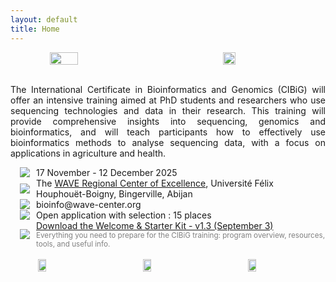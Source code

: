 ```yaml
---
layout: default
title: Home
---
```


<div style="display:flex"> 
<img src="/cibig/assets/img/logo_wave2.jpeg" style="display: block; margin: 0 auto; width: 30%; ">
<img src="/cibig/assets/img/logo_uboigny.jpeg" style="display: block; margin: 0 auto; width: 20%; ">
</div> 

<br />
<div>
 <p align="justify">
The International Certificate in Bioinformatics and Genomics (CIBiG) will offer an intensive training aimed at PhD students and researchers who use sequencing technologies and data in their research.
This training will provide comprehensive insights into sequencing, genomics and bioinformatics, and  will teach participants how to effectively use bioinformatics methods to analyse sequencing data, with a focus on applications in agriculture and health.

<div style="display: flex; align-items: center;">
<div style="margin-left: 15px; margin-right: 10px;">
<img src="/cibig/assets/img/icon_calendar-5.png">
</div>
<div>
17 November - 12 December 2025
</div>
</div>

<div style="display: flex; align-items: center;">
<div style="margin-left: 15px; margin-right: 10px;">
<img src="/cibig/assets/img/icon_place-8.png">
</div>
<div>
The <a href="https://wave-center.org/" target_blank>WAVE Regional Center of Excellence</a>, Université Félix Houphouët-Boigny, Bingerville, Abijan
</div>
</div>

<!--- <div style="display: flex; align-items: center;">
<div style="margin-left: 15px; margin-right: 10px;">
<img src="/cibig/assets/img/icon-dollar-5.png">
</div>
<div>
2,000,000 CFA
</div>
</div>
--->

<div style="display: flex; align-items: center;">
<div style="margin-left: 15px; margin-right: 10px;">
<img src="/cibig/assets/img/icon_email-5.png">
</div>
<div>
 bioinfo@wave-center.org
</div>
</div>

<div style="display: flex; align-items: center;">
<div style="margin-left: 15px; margin-right: 10px;">
<img src="/cibig/assets/img/icon_apply-5.png" style="vertical-align: middle;">
</div>
<div>
Open application with selection : 15 places
</div>
</div>

<div style="display: flex; align-items: center;">
<div style="margin-left: 15px; margin-right: 10px;">
<img src="/cibig/assets/img/kit-starter_icon2.png" style="vertical-align: middle;">
</div>
<div>
    <a href="https://wave-centre.github.io/cibig/assets/img/CIBIG2025_Welcome_Starter Kit_v1.3.pdf" target="_blank">
Download the Welcome & Starter Kit - v1.3 (September 3)
    </a>
    <br>
    <small style="color: gray;">
      Everything you need to prepare for the CIBiG training: program overview, resources, tools, and useful info.
    </small></div>
</div>

<br/>

<div style="display:flex"> 
<img src="/cibig/assets/img/logo_ujkz.jpeg" style="display: block; margin: 0 auto; width: 16%;">
<img src="/cibig/assets/img/logo_itrop.png" style="display: block; margin: 0 auto; width: 16%; ">
<img src="/cibig/assets/img/logo_ird.png" style="display: block; margin: 0 auto; width: 16%;">
</div> 


